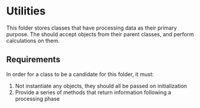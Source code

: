 # Utilities

This folder stores classes that have processing data as their primary purpose. The should accept objects from their parent classes, and perform calculations on them.

## Requirements

In order for a class to be a candidate for this folder, it must:

1. Not instantiate any objects, they should all be passed on initialization
2. Provide a series of methods that return information following a processing phase
